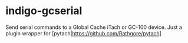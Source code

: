 indigo-gcserial
===========

Send serial commands to a Global Cache iTach or GC-100 device. Just a
plugin wrapper for [pytach|https://github.com/Rathgore/pytach]
